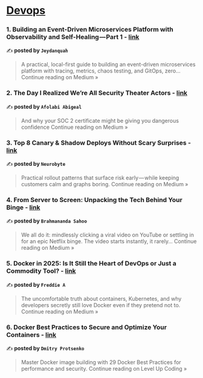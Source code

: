 
<h1><a href=https://medium.com/tag/devops/recommended target="_blank" rel="noopener noreferrer">Devops</a></h1>
<h3>1. Building an Event-Driven Microservices Platform with Observability and Self-Healing — Part 1 - <a href="https://medium.com/@jeydanquah/building-an-event-driven-microservices-platform-with-observability-and-self-healing-part-1-46b58f441501?source=rss------devops-5" target="_blank" rel="noopener noreferrer">link</a></h3>

✍️ **posted by `Jeydanquah`**

<blockquote>A practical, local-first guide to building an event-driven microservices platform with tracing, metrics, chaos testing, and GitOps, zero…
Continue reading on Medium »</blockquote>

<h3>2. The Day I Realized We’re All Security Theater Actors - <a href="https://medium.com/@houseofarby/the-day-i-realized-were-all-security-theater-actors-ab9c3ab77b57?source=rss------devops-5" target="_blank" rel="noopener noreferrer">link</a></h3>

✍️ **posted by `Afolabi Abigeal `**

<blockquote>And why your SOC 2 certificate might be giving you dangerous confidence
Continue reading on Medium »</blockquote>

<h3>3. Top 8 Canary & Shadow Deploys Without Scary Surprises - <a href="https://medium.com/@kaushalsinh73/top-8-canary-shadow-deploys-without-scary-surprises-f3e0b71aee1c?source=rss------devops-5" target="_blank" rel="noopener noreferrer">link</a></h3>

✍️ **posted by `Neurobyte`**

<blockquote>Practical rollout patterns that surface risk early — while keeping customers calm and graphs boring.
Continue reading on Medium »</blockquote>

<h3>4. From Server to Screen: Unpacking the Tech Behind Your Binge - <a href="https://medium.com/@sahoobrahmananda2004/from-server-to-screen-unpacking-the-tech-behind-your-binge-72be6870bfeb?source=rss------devops-5" target="_blank" rel="noopener noreferrer">link</a></h3>

✍️ **posted by `Brahmananda Sahoo`**

<blockquote>We all do it: mindlessly clicking a viral video on YouTube or settling in for an epic Netflix binge. The video starts instantly, it rarely…
Continue reading on Medium »</blockquote>

<h3>5. Docker in 2025: Is It Still the Heart of DevOps or Just a Commodity Tool? - <a href="https://medium.com/@sajitharasathurai2/docker-in-2025-is-it-still-the-heart-of-devops-or-just-a-commodity-tool-6d12406eef38?source=rss------devops-5" target="_blank" rel="noopener noreferrer">link</a></h3>

✍️ **posted by `Freddie A`**

<blockquote>The uncomfortable truth about containers, Kubernetes, and why developers secretly still love Docker even if they pretend not to.
Continue reading on Medium »</blockquote>

<h3>6. Docker Best Practices to Secure and Optimize Your Containers - <a href="https://levelup.gitconnected.com/docker-best-practices-to-secure-and-optimize-your-containers-48abfe41964a?source=rss------devops-5" target="_blank" rel="noopener noreferrer">link</a></h3>

✍️ **posted by `Dmitry Protsenko`**

<blockquote>Master Docker image building with 29 Docker Best Practices for performance and security.
Continue reading on Level Up Coding »</blockquote>

